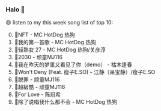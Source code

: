 

### Halo 👋

😄 listen to my this week song list of top 10:

0. 🌈NFT - MC HotDog 热狗
1. 🌈我的第一首歌 - MC HotDog 热狗
2. 🌈轻熟女 27 - MC HotDog 热狗/关彦淳
3. 🌈2030 - 顽童MJ116
4. 🌈我在昨天的梦里又看见了你（demo） - 枯木逢春
5. 🌈Won't Deny (Feat. 瘦子E.SO) - 江静（呆宝静）/瘦子E.SO
6. 🌈脱罪 - 顽童MJ116
7. 🌈超級酷 - 顽童MJ116
8. 🌈For Love - 陈冠希
9. 🌈除了说唱我什么都不会 - MC HotDog 热狗


